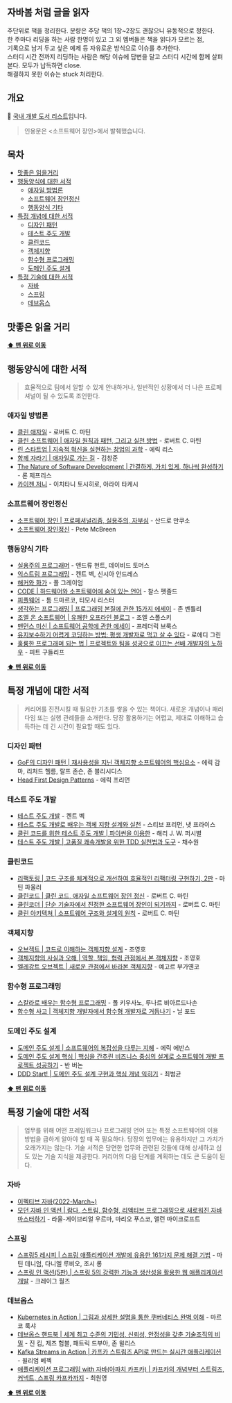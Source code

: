 ## 자바봄 처럼 글을 읽자
주단위로 책을 정리한다.
분량은 주당 책의 1장~2장도 괜찮으니 유동적으로 정한다.  
한 주마다 리딩을 하는 사람 한명이 있고 그 외 멤버들은 책을 읽다가 모르는 점,  
기록으로 남겨 두고 싶은 예제 등 자유로운 방식으로 이슈를 추가한다.  
스터디 시간 전까지 리딩하는 사람은 해당 이슈에 답변을 달고 스터디 시간에 함께 살펴본다. 모두가 납득하면 close.  
해결하지 못한 이슈는 stuck 처리한다. 

## 개요 

📖 [국내 개발 도서 리스트](https://github.com/738/awesome-devbook)입니다.

> 인용문은 <소프트웨어 장인>에서 발췌했습니다.

## 목차
- [맛좋은 읽을거리](#맛좋은-읽을-거리)
- [행동양식에 대한 서적](#행동양식에-대한-서적)
  - [애자일 방법론](#애자일-방법론)
  - [소프트웨어 장인정신](#소프트웨어-장인정신)
  - [행동양식 기타](#행동양식-기타)
- [특정 개념에 대한 서적](#특정-개념에-대한-서적)
  - [디자인 패턴](#디자인-패턴)
  - [테스트 주도 개발](#테스트-주도-개발)
  - [클린코드](#클린코드)
  - [객체지향](#객체지향)
  - [함수형 프로그래밍](#함수형-프로그래밍)
  - [도메인 주도 설계](#도메인-주도-설계)
- [특정 기술에 대한 서적](#특정-기술에-대한-서적)
  - [자바](#자바)
  - [스프링](#스프링)
  - [데브옵스](#데브옵스)

## 맛좋은 읽을 거리 

**[⬆ 맨 위로 이동](#목차)**

## 행동양식에 대한 서적

> 효율적으로 팀에서 일할 수 있게 안내하거나, 일반적인 상황에서 더 나은 프로페셔널이 될 수 있도록 조언한다.

### 애자일 방법론

- [클린 애자일](https://book.naver.com/bookdb/book_detail.nhn?bid=17524418) - 로버트 C. 마틴
- [클린 소프트웨어 | 애자일 원칙과 패턴, 그리고 실천 방법](https://book.naver.com/bookdb/book_detail.nhn?bid=12035385) - 로버트 C. 마틴
- [린 스타트업 | 지속적 혁신을 실현하는 창업의 과학](https://book.naver.com/bookdb/book_detail.nhn?bid=7044697) - 에릭 리스
- [함께 자라기 | 애자일로 가는 길](https://book.naver.com/bookdb/book_detail.nhn?bid=14341885) - 김창준
- [The Nature of Software Development | 간결하게, 가치 있게, 하나씩 완성하기](https://book.naver.com/bookdb/book_detail.nhn?bid=11477589) - 론 제프리스
- [카이젠 저니](https://book.naver.com/bookdb/book_detail.nhn?bid=15433929) - 이치타니 토시히로, 아라이 타케시

### 소프트웨어 장인정신

- [소프트웨어 장인 | 프로페셔널리즘, 실용주의, 자부심](https://book.naver.com/bookdb/book_detail.nhn?bid=9585753) - 산드로 만쿠소
- [소프트웨어 장인정신](https://book.naver.com/bookdb/book_detail.nhn?bid=117635) - Pete McBreen

### 행동양식 기타

- [실용주의 프로그래머](https://book.naver.com/bookdb/book_detail.nhn?bid=7467119) - 앤드류 헌트, 데이비드 토머스
- [익스트림 프로그래밍](https://book.naver.com/bookdb/book_detail.nhn?bid=2497945) - 켄트 벡, 신시아 안드레스
- [해커와 화가](https://book.naver.com/bookdb/book_detail.nhn?bid=7399482) - 폴 그레이엄
- [CODE | 하드웨어와 소프트웨어에 숨어 있는 언어](https://book.naver.com/bookdb/book_detail.nhn?bid=8779469) - 찰스 펫졸드
- [피플웨어](https://book.naver.com/bookdb/book_detail.nhn?bid=7796729) - 톰 드마르코, 티모시 리스터
- [생각하는 프로그래밍 | 프로그래밍 본질에 관한 15가지 에세이](https://book.naver.com/bookdb/book_detail.nhn?bid=7390670) - 존 벤틀리
- [조엘 온 소프트웨어 | 유쾌한 오프라인 블로그](https://book.naver.com/bookdb/book_detail.nhn?bid=1528741) - 조엘 스폴스키
- [맨먼스 미신 | 소프트웨어 공학에 관한 에세이](https://book.naver.com/bookdb/book_detail.nhn?bid=8826350) - 프레더릭 브룩스
- [유지보수하기 어렵게 코딩하는 방법: 평생 개발자로 먹고 살 수 있다](https://book.naver.com/bookdb/book_detail.nhn?bid=7085402) - 로에디 그린
- [훌륭한 프로그래머 되는 법 | 프로젝트와 팀을 성공으로 이끄는 선배 개발자의 노하우](https://book.naver.com/bookdb/book_detail.nhn?bid=9899036) - 피트 구들리프

**[⬆ 맨 위로 이동](#목차)**


## 특정 개념에 대한 서적

> 커리어를 진전시킬 때 필요한 기초를 쌓을 수 있는 책이다. 새로운 개념이나 패러다임 또는 실행 관례들을 소개한다. 당장 활용하기는 어렵고, 제대로 이해하고 습득하는 데 긴 시간이 필요할 때도 있다.

### 디자인 패턴

- [GoF의 디자인 패턴 | 재사용성을 지닌 객체지향 소프트웨어의 핵심요소](https://book.naver.com/bookdb/book_detail.nhn?bid=8942623) - 에릭 감마, 리처드 헬름, 랄프 존슨, 존 블리시디스
- [Head First Design Patterns](https://book.naver.com/bookdb/book_detail.nhn?bid=1882446) - 에릭 프리먼

### 테스트 주도 개발

- [테스트 주도 개발](https://book.naver.com/bookdb/book_detail.nhn?bid=7443642) - 켄트 벡
- [테스트 주도 개발로 배우는 객체 지향 설계와 실천](https://book.naver.com/bookdb/book_detail.nhn?bid=7231228) - 스티브 프리먼, 냇 프라이스
- [클린 코드를 위한 테스트 주도 개발 | 파이썬을 이용한](https://book.naver.com/bookdb/book_detail.nhn?bid=8819504) - 해리 J. W. 퍼시벌 
- [테스트 주도 개발 | 고품질 쾌속개발을 위한 TDD 실천법과 도구](https://book.naver.com/bookdb/book_detail.nhn?bid=6291557) - 채수원

### 클린코드

- [리팩토링 | 코드 구조를 체계적으로 개선하여 효율적인 리팩터링 구현하기, 2판](https://book.naver.com/bookdb/book_detail.nhn?bid=16311029) - 마틴 파울러
- [클린코드 | 클린 코드, 애자일 소프트웨어 장인 정신](https://book.naver.com/bookdb/book_detail.nhn?bid=7390287) - 로버트 C. 마틴
- [클린코더 | 단순 기술자에서 진정한 소프트웨어 장인이 되기까지](https://book.naver.com/bookdb/book_detail.nhn?bid=10771065) - 로버트 C. 마틴
- [클린 아키텍쳐 | 소프트웨어 구조와 설계의 원칙](https://book.naver.com/bookdb/book_detail.nhn?bid=15303798) - 로버트 C. 마틴

### 객체지향

- [오브젝트 | 코드로 이해하는 객체지향 설계](https://book.naver.com/bookdb/book_detail.nhn?bid=15007773) - 조영호
- [객체지향의 사실과 오해 | 역할, 책임, 협력 관점에서 본 객체지향](https://book.naver.com/bookdb/book_detail.nhn?bid=9145968) - 조영호
- [엘레강트 오브젝트 | 새로운 관점에서 바라본 객체지향](https://book.naver.com/bookdb/book_detail.nhn?bid=17651286) - 예고르 부가옌코 

### 함수형 프로그래밍

- [스칼라로 배우는 함수형 프로그래밍](https://book.naver.com/bookdb/book_detail.nhn?bid=8829454) - 폴 키우사노, 루나르 비아르드나손
- [함수형 사고 | 객체지향 개발자에서 함수형 개발자로 거듭나기](https://book.naver.com/bookdb/book_detail.nhn?bid=10741266) - 닐 포드

### 도메인 주도 설계

- [도메인 주도 설계 | 소프트웨어의 복잡성을 다루는 지혜](https://book.naver.com/bookdb/book_detail.nhn?bid=6680572) - 에릭 에반스
- [도메인 주도 설계 핵심 | 핵심을 간추린 비즈니스 중심의 설계로 소프트웨어 개발 프로젝트 성공하기](https://book.naver.com/bookdb/book_detail.nhn?bid=12547690) - 반 버논
- [DDD Start! | 도메인 주도 설계 구현과 핵심 개념 익히기](https://book.naver.com/bookdb/book_detail.nhn?bid=10615650) - 최범균

**[⬆ 맨 위로 이동](#목차)**


## 특정 기술에 대한 서적

> 업무를 위해 어떤 프레임워크나 프로그래밍 언어 또는 특정 소프트웨어의 이용 방법을 급하게 알아야 할 때 꼭 필요하다. 당장의 업무에는 유용하지만 그 가치가 오래가지는 않는다.
> 기술 서적은 당면한 업무와 관련된 것들에 대해 상세하고 심도 있는 기술 지식을 제공한다. 커리어의 다음 단계를 계획하는 데도 큰 도움이 된다.

### 자바

- [이펙티브 자바(2022-March~)](https://github.com/JayFreemandev/ReadingRecord/tree/master/%EC%9D%B4%ED%8E%99%ED%8B%B0%EB%B8%8C%EC%9E%90%EB%B0%94)
- [모던 자바 인 액션 | 람다, 스트림, 함수형, 리액티브 프로그래밍으로 새로워진 자바 마스터하기](https://book.naver.com/bookdb/book_detail.nhn?bid=15261103) - 라울-게이브리얼 우르마, 마리오 푸스코, 앨런 마이크로프트

### 스프링

- [스프링5 레시피 | 스프링 애플리케이션 개발에 유용한 161가지 문제 해결 기법](https://book.naver.com/bookdb/book_detail.nhn?bid=13911953) - 마틴 데니엄, 다니엘 루비오, 조시 롱
- [스프링 인 액션(5판) | 스프링 5의 강력한 기능과 생산성을 활용한 웹 애플리케이션 개발](https://book.naver.com/bookdb/book_detail.nhn?bid=16348386) - 크레이그 월즈

### 데브옵스

- [Kubernetes in Action | 그림과 상세한 설명을 통한 쿠버네티스 완벽 이해](https://book.naver.com/bookdb/book_detail.nhn?bid=14301229) - 마르코 룩샤
- [데브옵스 핸드북 | 세계 최고 수준의 기민성, 신뢰성, 안정성을 갖춘 기술조직의 비밀](https://book.naver.com/bookdb/book_detail.nhn?bid=13735219) - 진 킴, 제즈 험블, 패트릭 드부아, 존 윌리스
- [Kafka Streams in Action | 카프카 스트림즈 API로 만드는 실시간 애플리케이션](https://book.naver.com/bookdb/book_detail.nhn?bid=15073655) - 윌리엄 베젝
- [애플리케이션 프로그래밍 with 자바(아파치 카프카) | 카프카의 개념부터 스트림즈, 커넥트, 스프링 카프카까지](https://book.naver.com/bookdb/book_detail.nhn?bid=18896970) - 최원영

**[⬆ 맨 위로 이동](#목차)**
